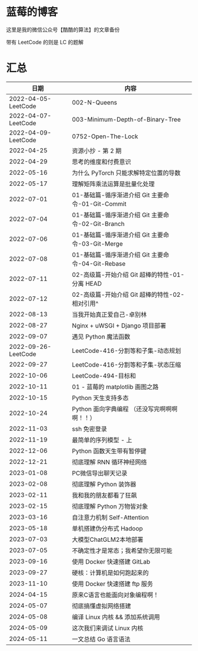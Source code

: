 # 蓝莓的博客
这里是我的微信公众号【酷酷的算法】的文章备份

带有 LeetCode 的则是 LC 的题解

# 汇总

| 日期                | 内容                                              |
| ------------------- | ------------------------------------------------- |
| 2022-04-05-LeetCode | 002-N-Queens                                      |
| 2022-04-07-LeetCode | 003-Minimum-Depth-of-Binary-Tree                  |
| 2022-04-09-LeetCode | 0752-Open-The-Lock                                |
| 2022-04-25          | 资源小抄 - 第 2 期                                |
| 2022-04-29          | 思考的维度和付费意识                              |
| 2022-05-16          | 为什么 PyTorch 只能求解特定位置的导数             |
| 2022-05-17          | 理解矩阵乘法运算是批量化处理                      |
| 2022-07-01          | 01-基础篇-循序渐进介绍 Git 主要命令-01-Git-Commit |
| 2022-07-04          | 01-基础篇-循序渐进介绍 Git 主要命令-02-Git-Branch |
| 2022-07-06          | 01-基础篇-循序渐进介绍 Git 主要命令-03-Git-Merge  |
| 2022-07-08          | 01-基础篇-循序渐进介绍 Git 主要命令-04-Git-Rebase |
| 2022-07-11          | 02-高级篇-开始介绍 Git 超棒的特性-01-分离 HEAD    |
| 2022-07-12          | 02-高级篇-开始介绍 Git 超棒的特性-02-相对引用^    |
| 2022-08-13          | 当我开始真正爱自己-卓别林                         |
| 2022-08-27          | Nginx + uWSGI + Django 项目部署                   |
| 2022-09-07          | 遇见 Python 魔法函数                              |
| 2022-09-26-LeetCode | LeetCode-416-分割等和子集-动态规划                |
| 2022-09-27          | LeetCode-416-分割等和子集-状态压缩                |
| 2022-10-06          | LeetCode-494-目标和                               |
| 2022-10-11          | 01 - 蓝莓的 matplotlib 画图之路                   |
| 2022-10-15          | Python 天生支持多态                               |
| 2022-10-24          | Python 面向字典编程 （还没写完啊啊啊啊！！）      |
| 2022-11-03          | ssh 免密登录                                      |
| 2022-11-19          | 最简单的序列模型 - 上                             |
| 2022-12-06          | Python 函数天生带有暂停键                         |
| 2022-12-21          | 彻底理解 RNN 循环神经网络                         |
| 2023-01-08          | PC微信导出聊天记录                                |
| 2023-02-08          | 彻底理解 Python 装饰器                            |
| 2023-02-11          | 我和我的朋友都看了狂飙                            |
| 2023-02-15          | 彻底理解 Python 万物皆对象                        |
| 2023-03-16          | 自注意力机制 Self-Attention                       |
| 2023-05-18          | 单机搭建伪分布式 Hadoop                           |
| 2023-07-03          | 大模型ChatGLM2本地部署                            |
| 2023-07-05          | 不确定性才是常态；我希望你无限可能                |
| 2023-09-16          | 使用 Docker 快速搭建 GitLab                       |
| 2023-09-27          | 硬核：计算机是如何跑起来的                        |
| 2023-11-10          | 使用 Docker 快速搭建 ftp 服务                     |
| 2024-04-15          | 原来C语言也能面向对象编程啊！                     |
| 2024-05-07          | 彻底搞懂虚拟网络搭建                              |
| 2024-05-08          | 编译 Linux 内核 && 添加系统调用                   |
| 2024-05-09          | 这次我们来调试 Linux 内核                         |
| 2024-05-11          | 一文总结 Go 语言语法                              |

